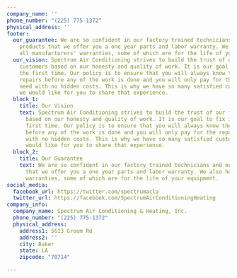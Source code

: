 ```yaml
---
company_name: ''
phone_number: "(225) 775-1372"
physical_address: ''
footer:
  our_guarantee: We are so confident in our factory trained technicians and our quality
    products that we offer you a one year parts and labor warranty. We also honor
    all manufacturers' warranties, some of which are for the life of your equipment.
  our_vision: Spectrum Air Conditioning strives to build the trust of our family of
    customers based on our honesty and quality of work. It is our goal to fix it right
    the first time. Our policy is to ensure that you will always know the cost of
    repairs before any of the work is done and you will only pay for the repairs you
    need with no hidden costs. This is why we have so many satisfied customers and
    we would like for you to share that experience.
  block_1:
    title: Our Vision
    text: Spectrum Air Conditioning strives to build the trust of our family of customers
      based on our honesty and quality of work. It is our goal to fix it right the
      first time. Our policy is to ensure that you will always know the cost of repairs
      before any of the work is done and you will only pay for the repairs you need
      with no hidden costs. This is why we have so many satisfied customers and we
      would like for you to share that experience.
  block_2:
    title: Our Guarantee
    text: We are so confident in our factory trained technicians and our quality products
      that we offer you a one year parts and labor warranty. We also honor all manufacturers'
      warranties, some of which are for the life of your equipment.
social_media:
  facebook_url: https://twitter.com/spectrumacla
  twitter_url: https://facebook.com/SpectrumAirConditioningHeating
company_info:
  company_name: Spectrum Air Conditioning & Heating, Inc.
  phone_number: "(225) 775-1372"
  physical_address:
    address1: 5613 Groom Rd
    address2: ''
    city: Baker
    state: LA
    zipcode: "70714"

---
```

